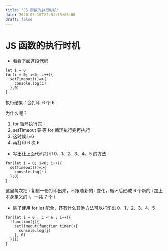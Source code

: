 ```yaml
---
title: "JS 函数的执行时机"
date: 2020-03-10T22:51:15+08:00
draft: false
---
```


# JS 函数的执行时机

- 看看下面这段代码

```
let i = 0
for(i = 0; i<6; i++){
  setTimeout(()=>{
    console.log(i)
  },0)
}
```

执行结果：会打印 6 个 6

为什么呢？

1. for 循环执行完
2. setTimeout 要等 for 循环执行完再执行
3. 这时候 i=6
4. 再打印 6 次 6

- 写出让上面代码打印 0、1、2、3、4、5 的方法

```
for(let i = 0; i<6; i++){
  setTimeout(()=>{
    console.log(i)
  },0)
}
```

这里每次把 i 复制一份打印出来，不跟随新的 i 变化，循环后形成 6 个新的 i 加上本身定义的 i，一共 7 个 i

- 除了使用 for let 配合，还有什么其他方法可以打印出 0、1、2、3、4、5

```
for(let i = 0 ; i < 6 ; i++){
  !function(j){
    setTimeout(function timer(){
      console.log(j)
    }, 0)
  }(i)
}
```
